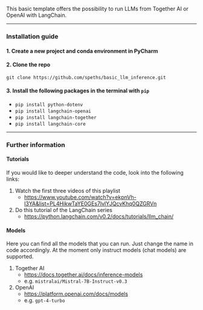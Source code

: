 This basic template offers the possibility to run LLMs from Together AI or OpenAI with LangChain.

------------------------------------------------------------------------------------------------------------------------

### Installation guide

#### 1. Create a new project and conda environment in PyCharm

#### 2. Clone the repo

    git clone https://github.com/speths/basic_llm_inference.git

#### 3. Install the following packages in the terminal with `pip`
- `pip install python-dotenv`
- `pip install langchain-openai`
- `pip install langchain-together`
- `pip install langchain-core`

------------------------------------------------------------------------------------------------------------------------

### Further information

#### Tutorials

If you would like to deeper understand the code, look into the following links:

1. Watch the first three videos of this playlist
   - https://www.youtube.com/watch?v=ekpnVh-l3YA&list=PL4HikwTaYE0GEs7lvlYJQcvKhq0QZGRVn
2. Do this tutorial of the LangChain series
   - https://python.langchain.com/v0.2/docs/tutorials/llm_chain/

#### Models 

Here you can find all the models that you can run. Just change the name in code accordingly. At the moment only instruct models (chat models) are supported.
1. Together AI
   - https://docs.together.ai/docs/inference-models
   - e.g. `mistralai/Mistral-7B-Instruct-v0.3`
3. OpenAI
   - https://platform.openai.com/docs/models
   - e.g. `gpt-4-turbo`
     
